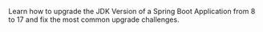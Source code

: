 Learn how to upgrade the JDK Version of a Spring Boot Application from 8 to 17 and fix the most common upgrade challenges.
